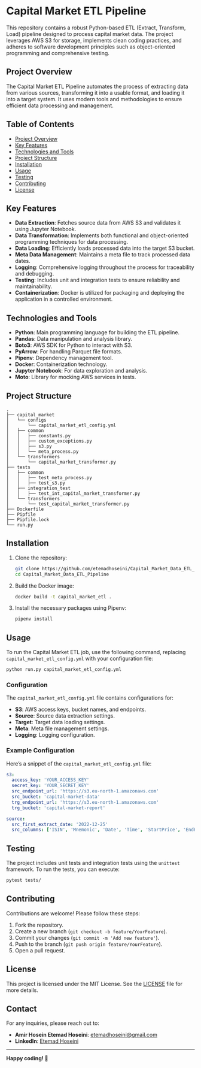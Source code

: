 
# Capital Market ETL Pipeline

This repository contains a robust Python-based ETL (Extract, Transform, Load) pipeline designed to process capital market data. The project leverages AWS S3 for storage, implements clean coding practices, and adheres to software development principles such as object-oriented programming and comprehensive testing.

## Project Overview

The Capital Market ETL Pipeline automates the process of extracting data from various sources, transforming it into a usable format, and loading it into a target system. It uses modern tools and methodologies to ensure efficient data processing and management.

## Table of Contents

- [Project Overview](#project-overview)
- [Key Features](#key-features)
- [Technologies and Tools](#technologies-and-tools)
- [Project Structure](#project-structure)
- [Installation](#installation)
- [Usage](#usage)
- [Testing](#testing)
- [Contributing](#contributing)
- [License](#license)

## Key Features

- **Data Extraction**: Fetches source data from AWS S3 and validates it using Jupyter Notebook.
- **Data Transformation**: Implements both functional and object-oriented programming techniques for data processing.
- **Data Loading**: Efficiently loads processed data into the target S3 bucket.
- **Meta Data Management**: Maintains a meta file to track processed data dates.
- **Logging**: Comprehensive logging throughout the process for traceability and debugging.
- **Testing**: Includes unit and integration tests to ensure reliability and maintainability.
- **Containerization**: Docker is utilized for packaging and deploying the application in a controlled environment.

## Technologies and Tools

- **Python**: Main programming language for building the ETL pipeline.
- **Pandas**: Data manipulation and analysis library.
- **Boto3**: AWS SDK for Python to interact with S3.
- **PyArrow**: For handling Parquet file formats.
- **Pipenv**: Dependency management tool.
- **Docker**: Containerization technology.
- **Jupyter Notebook**: For data exploration and analysis.
- **Moto**: Library for mocking AWS services in tests.

## Project Structure

```
.
├── capital_market
│   └── configs
│       └── capital_market_etl_config.yml
│   ├── common
│   │   ├── constants.py
│   │   ├── custom_exceptions.py
│   │   ├── s3.py
│   │   └── meta_process.py
│   └── transformers
│       └── capital_market_transformer.py
├── tests
│   ├── common
│   │   ├── test_meta_process.py
│   │   ├── test_s3.py
│   ├── integration_test
│   │   ├── test_int_capital_market_transformer.py
│   └── transformers
│       └── test_capital_market_transformer.py
├── Dockerfile
├── Pipfile
├── Pipfile.lock
└── run.py
```

## Installation

1. Clone the repository:
   ```bash
   git clone https://github.com/etemadhoseini/Capital_Market_Data_ETL_Pipeline.git
   cd Capital_Market_Data_ETL_Pipeline
   ```

2. Build the Docker image:
   ```bash
   docker build -t capital_market_etl .
   ```

3. Install the necessary packages using Pipenv:
   ```bash
   pipenv install
   ```

## Usage

To run the Capital Market ETL job, use the following command, replacing `capital_market_etl_config.yml` with your configuration file:

```bash
python run.py capital_market_etl_config.yml
```

### Configuration

The `capital_market_etl_config.yml` file contains configurations for:

- **S3**: AWS access keys, bucket names, and endpoints.
- **Source**: Source data extraction settings.
- **Target**: Target data loading settings.
- **Meta**: Meta file management settings.
- **Logging**: Logging configuration.

### Example Configuration

Here’s a snippet of the `capital_market_etl_config.yml` file:

```yaml
s3:
  access_key: 'YOUR_ACCESS_KEY'
  secret_key: 'YOUR_SECRET_KEY'
  src_endpoint_url: 'https://s3.eu-north-1.amazonaws.com'
  src_bucket: 'capital-market-data'
  trg_endpoint_url: 'https://s3.eu-north-1.amazonaws.com'
  trg_bucket: 'capital-market-report'

source:
  src_first_extract_date: '2022-12-25'
  src_columns: ['ISIN', 'Mnemonic', 'Date', 'Time', 'StartPrice', 'EndPrice', 'MinPrice', 'MaxPrice', 'TradedVolume']
```

## Testing

The project includes unit tests and integration tests using the `unittest` framework. To run the tests, you can execute:

```bash
pytest tests/
```

## Contributing

Contributions are welcome! Please follow these steps:

1. Fork the repository.
2. Create a new branch (`git checkout -b feature/YourFeature`).
3. Commit your changes (`git commit -m 'Add new feature'`).
4. Push to the branch (`git push origin feature/YourFeature`).
5. Open a pull request.

## License

This project is licensed under the MIT License. See the [LICENSE](assets/LICENCE) file for more details.

## Contact

For any inquiries, please reach out to:

- **Amir Hosein Etemad Hoseini**: [etemadhoseini@gmail.com](mailto:etemadhoseini@gmail.com)
- **LinkedIn**: [Etemad Hoseini](https://www.linkedin.com/in/etemadhoseini/)

---

**Happy coding! 🎉**
